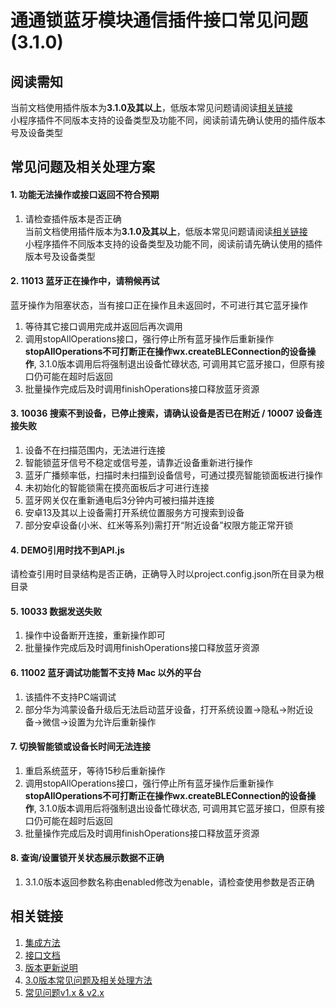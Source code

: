 # 通通锁蓝牙模块通信插件接口常见问题(3.1.0)

## 阅读需知  
  当前文档使用插件版本为**3.1.0及其以上**，低版本常见问题请阅读[相关链接](#相关链接)  
  小程序插件不同版本支持的设备类型及功能不同，阅读前请先确认使用的插件版本号及设备类型  

## 常见问题及相关处理方案  
#### 1. 功能无法操作或接口返回不符合预期  
  1. 请检查插件版本是否正确  
    当前文档使用插件版本为**3.1.0及其以上**，低版本常见问题请阅读[相关链接](#相关链接)  
    小程序插件不同版本支持的设备类型及功能不同，阅读前请先确认使用的插件版本号及设备类型  

#### 2. 11013 蓝牙正在操作中，请稍候再试
 蓝牙操作为阻塞状态，当有接口正在操作且未返回时，不可进行其它蓝牙操作  
  1. 等待其它接口调用完成并返回后再次调用
  2. 调用stopAllOperations接口，强行停止所有蓝牙操作后重新操作
        **stopAllOperations不可打断正在操作wx.createBLEConnection的设备操作**, 3.1.0版本调用后将强制退出设备忙碌状态, 可调用其它蓝牙接口，但原有接口仍可能在超时后返回  
  3. 批量操作完成后及时调用finishOperations接口释放蓝牙资源  

#### 3. 10036 搜索不到设备，已停止搜索，请确认设备是否已在附近 / 10007 设备连接失败
  1. 设备不在扫描范围内，无法进行连接  
  2. 智能锁蓝牙信号不稳定或信号差，请靠近设备重新进行操作  
  3. 蓝牙广播频率低，扫描时未扫描到设备信号，可通过摸亮智能锁面板进行操作  
  4. 未初始化的智能锁需在摸亮面板后才可进行连接  
  5. 蓝牙网关仅在重新通电后3分钟内可被扫描并连接  
  6. 安卓13及其以上设备需打开系统位置服务方可搜索到设备  
  7. 部分安卓设备(小米、红米等系列)需打开“附近设备”权限方能正常开锁  

#### 4. DEMO引用时找不到API.js
  请检查引用时目录结构是否正确，正确导入时以project.config.json所在目录为根目录  

#### 5. 10033 数据发送失败  
  1. 操作中设备断开连接，重新操作即可  
  2. 批量操作完成后及时调用finishOperations接口释放蓝牙资源  

#### 6. 11002 蓝牙调试功能暂不支持 Mac 以外的平台
  1. 该插件不支持PC端调试  
  2. 部分华为鸿蒙设备升级后无法启动蓝牙设备，打开系统设置->隐私->附近设备->微信->设置为允许后重新操作  

#### 7. 切换智能锁或设备长时间无法连接  
  1. 重启系统蓝牙，等待15秒后重新操作  
  2. 调用stopAllOperations接口，强行停止所有蓝牙操作后重新操作
        **stopAllOperations不可打断正在操作wx.createBLEConnection的设备操作**, 3.1.0版本调用后将强制退出设备忙碌状态, 可调用其它蓝牙接口，但原有接口仍可能在超时后返回  
  3. 批量操作完成后及时调用finishOperations接口释放蓝牙资源  

#### 8. 查询/设置锁开关状态展示数据不正确  
  1. 3.1.0版本返回参数名称由enabled修改为enable，请检查使用参数是否正确  

## 相关链接  
  1. [集成方法](../../README.md)  
  2. [接口文档](./接口文档.md)  
  3. [版本更新说明](../版本更新说明.md)  
  4. [3.0版本常见问题及相关处理方法](../旧版本接口文档/常见问题v3.0.md)  
  5. [常见问题v1.x & v2.x](../旧版本接口文档/常见问题v1.x&v2.x.md)  